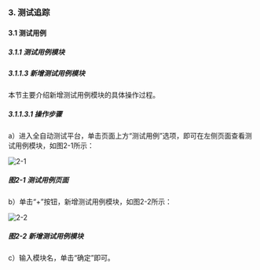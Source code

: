 ### 3. 测试追踪

#### 3.1 测试用例

##### 3.1.1 测试用例模块

##### 3.1.1.3 新增测试用例模块

本节主要介绍新增测试用例模块的具体操作过程。

##### 3.1.1.3.1 操作步骤

a）进入全自动测试平台，单击页面上方“测试用例”选项，即可在左侧页面查看测试用例模块，如图2-1所示：

![2-1](https://www.feisuanyz.com/fstest/cszz/1.png)

##### 图2-1 测试用例页面

b）单击“+”按钮，新增测试用例模块，如图2-2所示：

![2-2](https://www.feisuanyz.com/fstest/cszz/2.png)

##### 图2-2 新增测试用例模块

c）输入模块名，单击“确定”即可。

